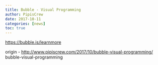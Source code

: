 ```yaml
---
title: Bubble - Visual Programming
author: PipisCrew
date: 2017-10-11
categories: [news]
toc: true
---
```


https://bubble.is/learnmore

origin - http://www.pipiscrew.com/2017/10/bubble-visual-programming/ bubble-visual-programming